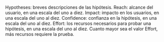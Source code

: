 Hypotheses: breves descripciones de las hipótesis.
Reach: alcance del usuario, en una escala del uno a diez.
Impact: impacto en los usuarios, en una escala del uno al diez.
Confidence: confianza en la hipótesis, en una escala del uno al diez.
Effort: los recursos necesarios para probar una hipótesis, en una escala del uno al diez. Cuanto mayor sea el valor Effort, más recursos requiere la prueba.